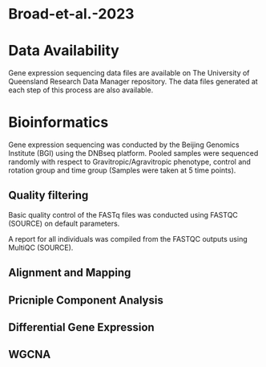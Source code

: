 # Broad-et-al.-2023

# Data Availability
Gene expression sequencing data files are available on The University of Queensland Research Data Manager repository. The data files generated at each step of this process are also available.

# Bioinformatics
Gene expression sequencing was conducted by the Beijing Genomics Institute (BGI) using the DNBseq platform. Pooled samples were sequenced randomly with respect to Gravitropic/Agravitropic phenotype, control and rotation group and time group (Samples were taken at 5 time points). 

## Quality filtering
Basic quality control of the FASTq files was conducted using FASTQC (SOURCE) on default parameters.

A report for all individuals was compiled from the FASTQC outputs using MultiQC (SOURCE). 
## Alignment and Mapping

## Pricniple Component Analysis

## Differential Gene Expression

## WGCNA


